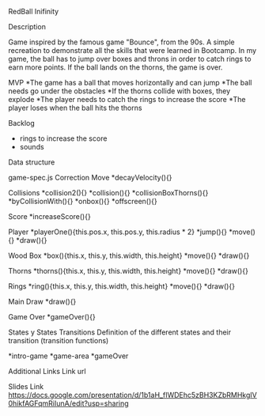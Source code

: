RedBall Inifinity

Description

Game inspired by the famous game "Bounce", from the 90s. A simple recreation to demonstrate all the skills that were learned in Bootcamp.
In my game, the ball has to jump over boxes and throns in order to catch rings to earn more points.
If the ball lands on the thorns, the game is over.

MVP
*The game has a ball that moves horizontally and can jump
*The ball needs go under the obstacles
*If the thorns collide with boxes, they explode
*The player needs to catch the rings to increase the score
*The player loses when the ball hits the thorns

Backlog
* rings to increase the score
* sounds

Data structure

game-spec.js
Correction Move
*decayVelocity(){}

Collisions
*collision2(){}
*collision(){}
*collisionBoxThorns(){}
*byCollisionWith(){}
*onbox(){}
*offscreen(){}

Score
*increaseScore(){}


Player
*playerOne(){this.pos.x, this.pos.y, this.radius * 2}
*jump(){}
*move(){}
*draw(){}

Wood Box
*box(){this.x, this.y, this.width, this.height}
*move(){}
*draw(){}

Thorns
*thorns(){this.x, this.y, this.width, this.height}
*move(){}
*draw(){}

Rings
*ring(){this.x, this.y, this.width, this.height}
*move(){}
*draw(){}

Main Draw
*draw(){}

Game Over
*gameOver(){}

States y States Transitions
Definition of the different states and their transition (transition functions)

*intro-game
*game-area
*gameOver


Additional Links
Link url

Slides
Link https://docs.google.com/presentation/d/1b1aH_fIWDEhc5zBH3KZbRMHkgIV0hikfAGFqmRiIunA/edit?usp=sharing